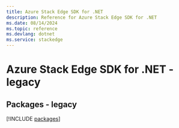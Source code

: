 ```yaml
---
title: Azure Stack Edge SDK for .NET
description: Reference for Azure Stack Edge SDK for .NET
ms.date: 08/14/2024
ms.topic: reference
ms.devlang: dotnet
ms.service: stackedge
---
```

# Azure Stack Edge SDK for .NET - legacy
## Packages - legacy
[!INCLUDE [packages](stack-edge-index.md)]